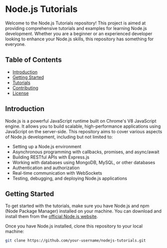 # Node.js Tutorials

Welcome to the Node.js Tutorials repository! This project is aimed at providing comprehensive tutorials and examples for learning Node.js development. Whether you are a beginner or an experienced developer looking to enhance your Node.js skills, this repository has something for everyone.

## Table of Contents

- [Introduction](#introduction)
- [Getting Started](#getting-started)
- [Tutorials](#tutorials)
- [Contributing](#contributing)
- [License](#license)

## Introduction

Node.js is a powerful JavaScript runtime built on Chrome's V8 JavaScript engine. It allows you to build scalable, high-performance applications using JavaScript on the server-side. This repository aims to cover various aspects of Node.js development, including but not limited to:

- Setting up a Node.js environment
- Asynchronous programming with callbacks, promises, and async/await
- Building RESTful APIs with Express.js
- Working with databases using MongoDB, MySQL, or other databases
- Authentication and authorization
- Real-time communication with WebSockets
- Testing, debugging, and deploying Node.js applications

## Getting Started

To get started with the tutorials, make sure you have Node.js and npm (Node Package Manager) installed on your machine. You can download and install them from the [official Node.js website](https://nodejs.org/).

Once you have Node.js installed, clone this repository to your local machine:

```bash
git clone https://github.com/your-username/nodejs-tutorials.git
